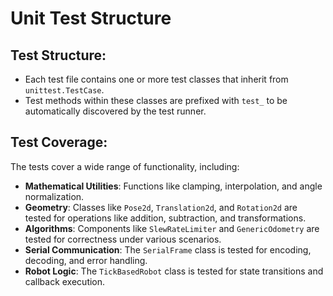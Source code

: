 # Unit Test Structure

## Test Structure:

- Each test file contains one or more test classes that inherit from `unittest.TestCase`.
- Test methods within these classes are prefixed with `test_` to be automatically discovered by the test runner.

## Test Coverage:

The tests cover a wide range of functionality, including:

- **Mathematical Utilities**: Functions like clamping, interpolation, and angle normalization.
- **Geometry**: Classes like `Pose2d`, `Translation2d`, and `Rotation2d` are tested for operations like addition, subtraction, and transformations.
- **Algorithms**: Components like `SlewRateLimiter` and `GenericOdometry` are tested for correctness under various scenarios.
- **Serial Communication**: The `SerialFrame` class is tested for encoding, decoding, and error handling.
- **Robot Logic**: The `TickBasedRobot` class is tested for state transitions and callback execution.
